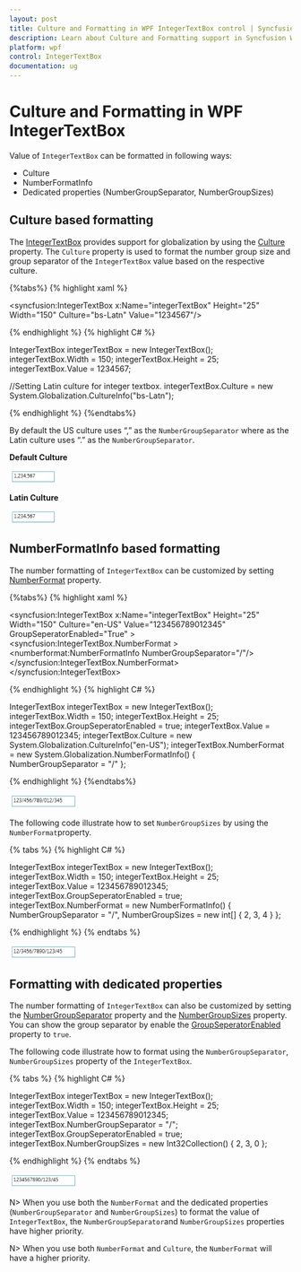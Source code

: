 ```yaml
---
layout: post
title: Culture and Formatting in WPF IntegerTextBox control | Syncfusion
description: Learn about Culture and Formatting support in Syncfusion WPF IntegerTextBox control and more details about the control features.
platform: wpf
control: IntegerTextBox 
documentation: ug
---
```


# Culture and Formatting in WPF IntegerTextBox

Value of `IntegerTextBox` can be formatted in following ways:

* Culture
* NumberFormatInfo
* Dedicated properties (NumberGroupSeparator, NumberGroupSizes)

## Culture based formatting

The [IntegerTextBox](https://www.syncfusion.com/wpf-ui-controls/integer-textbox) provides support for globalization by using the [Culture](https://help.syncfusion.com/cr/wpf/Syncfusion.Windows.Shared.EditorBase.html#Syncfusion_Windows_Shared_EditorBase_Culture) property. The `Culture` property is used to format the number group size and group separator of the `IntegerTextBox` value based on the respective culture.

{%tabs%}
{% highlight xaml %} 

<syncfusion:IntegerTextBox x:Name="integerTextBox" Height="25" Width="150" Culture="bs-Latn" Value="1234567"/>

{% endhighlight %}
{% highlight C# %} 

IntegerTextBox integerTextBox = new IntegerTextBox();
integerTextBox.Width = 150;
integerTextBox.Height = 25;
integerTextBox.Value = 1234567;

//Setting Latin culture for integer textbox.
integerTextBox.Culture = new System.Globalization.CultureInfo("bs-Latn");

{% endhighlight %}
{%endtabs%}

By default the US culture uses “,” as the `NumberGroupSeparator` where as the Latin culture uses “.” as the `NumberGroupSeparator`. 

**Default Culture**

![WPF IntegerTextBox with Default Culture](Culture-and-Number-Formats_images/wpf-integer-textbox-default-culture.png)

**Latin Culture**

![WPF IntegerTextBox with Latin culture](Culture-and-Number-Formats_images/wpf-integer-textbox-latin-culture.png)

## NumberFormatInfo based formatting

The number formatting of `IntegerTextBox` can be customized by setting [NumberFormat](https://help.syncfusion.com/cr/wpf/Syncfusion.Windows.Shared.EditorBase.html#Syncfusion_Windows_Shared_EditorBase_NumberFormat) property.

{%tabs%}
{% highlight xaml %}

<syncfusion:IntegerTextBox x:Name="integerTextBox" Height="25" Width="150" Culture="en-US"
                           Value="123456789012345" GroupSeperatorEnabled="True" >
    <syncfusion:IntegerTextBox.NumberFormat >
        <numberformat:NumberFormatInfo NumberGroupSeparator="/"/>
    </syncfusion:IntegerTextBox.NumberFormat>
</syncfusion:IntegerTextBox>

{% endhighlight %}
{% highlight C# %}

IntegerTextBox integerTextBox = new IntegerTextBox();
integerTextBox.Width = 150;
integerTextBox.Height = 25;
integerTextBox.GroupSeperatorEnabled = true;
integerTextBox.Value = 123456789012345;
integerTextBox.Culture = new System.Globalization.CultureInfo("en-US");
integerTextBox.NumberFormat = new System.Globalization.NumberFormatInfo() 
{                                   
NumberGroupSeparator = "/"
};

{% endhighlight %}
{%endtabs%}

![WPF IntegerTextBox with Formatting](Culture-and-Number-Formats_images/wpf-integer-textbox-formatting.png)

The following code illustrate how to set `NumberGroupSizes` by using the `NumberFormat`property.

{% tabs %}
{% highlight C# %}

IntegerTextBox integerTextBox = new IntegerTextBox();
integerTextBox.Width = 150;
integerTextBox.Height = 25;
integerTextBox.Value = 123456789012345;
integerTextBox.GroupSeperatorEnabled = true;
integerTextBox.NumberFormat = new NumberFormatInfo()
{
    NumberGroupSeparator = "/",
    NumberGroupSizes = new int[] { 2, 3, 4 }
};

{% endhighlight %}
{% endtabs %}

![WPF IntegerTextBox displays Different Group Size between Numbers](Culture-and-Number-Formats_images/wpf-integer-textbox-group-size.png)

## Formatting with dedicated properties

The number formatting of `IntegerTextBox` can also be customized by setting the [NumberGroupSeparator](https://help.syncfusion.com/cr/wpf/Syncfusion.Windows.Shared.IntegerTextBox.html#Syncfusion_Windows_Shared_IntegerTextBox_NumberGroupSeparator) property and the [NumberGroupSizes](https://help.syncfusion.com/cr/wpf/Syncfusion.Windows.Shared.IntegerTextBox.html#Syncfusion_Windows_Shared_IntegerTextBox_NumberGroupSizes) property.
You can show the group separator by enable the [GroupSeperatorEnabled](https://help.syncfusion.com/cr/wpf/Syncfusion.Windows.Shared.IntegerTextBox.html#Syncfusion_Windows_Shared_IntegerTextBox_GroupSeperatorEnabled) property to `true`.

The following code illustrate how to format using the `NumberGroupSeparator`, `NumberGroupSizes` property of the `IntegerTextBox`.

{% tabs %}
{% highlight C# %}

IntegerTextBox integerTextBox = new IntegerTextBox();
integerTextBox.Width = 150;
integerTextBox.Height = 25;
integerTextBox.Value = 123456789012345;
integerTextBox.NumberGroupSeparator = "/";
integerTextBox.GroupSeperatorEnabled = true;
integerTextBox.NumberGroupSizes = new Int32Collection() { 2, 3, 0 };

{% endhighlight %}
{% endtabs %}

![WPF IntegerTextBox with Formatting](Culture-and-Number-Formats_images/wpf-integer-textbox-number-format.png)

N> When you use both the `NumberFormat` and the dedicated properties (`NumberGroupSeparator` and `NumberGroupSizes`) to format the value of `IntegerTextBox`, the `NumberGroupSeparator`and `NumberGroupSizes` properties have higher priority.

N> When you use both `NumberFormat` and  `Culture`, the `NumberFormat` will have a higher priority.
